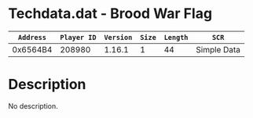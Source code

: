 # Techdata.dat - Brood War Flag

| `Address` | `Player ID` | `Version` | `Size` | `Length` | `SCR` |
| ---------- | ----------- | --------- | ------ | -------- | ---- |
| 0x6564B4 | 208980 | 1.16.1 | 1 | 44 | Simple Data |

# Description

No description.